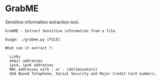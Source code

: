 # GrabME
Sensitive information extraction tool.

    GrabME - Extract Sensitive information from a file.

    Usage: ./grabme.py [FILE]

    What can it extract ?:

      Links
      email addresses
      ipv4, ipv6 addresses
      MAC addresses with : or - (deliminators)
      USA Based Telephone, Social Security and Major Credit Card numbers.
